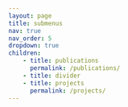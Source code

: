 ```yaml
---
layout: page
title: submenus
nav: true
nav_order: 5
dropdown: true
children:
    - title: publications
      permalink: /publications/
    - title: divider
    - title: projects
      permalink: /projects/
---
```

